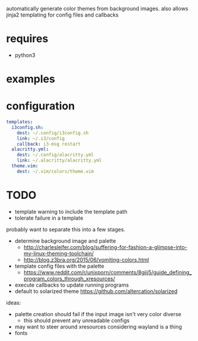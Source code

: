 automatically generate color themes from background images.
also allows jinja2 templating for config files and callbacks

# requires
* python3

# examples

# configuration
``` yaml
templates:
  i3config.sh: 
    dest: ~/.config/i3config.sh
    link: ~/.i3/config
    callback: i3-msg restart
  alacritty.yml: 
    dest: ~/.config/alacritty.yml
    link: ~/.alacritty/alacritty.yml
  theme.vim: 
    dest: ~/.vim/colors/theme.vim
```

# TODO
* template warning to include the template path
* tolerate failure in a template


probably want to separate this into a few stages.
* determine background image and palette
    * http://charlesleifer.com/blog/suffering-for-fashion-a-glimpse-into-my-linux-theming-toolchain/
    * http://blog.z3bra.org/2015/06/vomiting-colors.html
* template config files with the palette
    - https://www.reddit.com/r/unixporn/comments/8giij5/guide_defining_program_colors_through_xresources/
* execute callbacks to update running programs
* default to solarized theme https://github.com/altercation/solarized

ideas:
* palette creation should fail if the input image isn't very color diverse
    - this should prevent any unreadable configs
* may want to steer around xresources considering wayland is a thing
* fonts